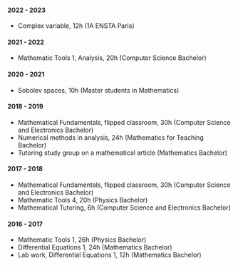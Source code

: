 #### 2022 - 2023

- Complex variable, 12h (1A ENSTA Paris)

#### 2021 - 2022

- Mathematic Tools 1, Analysis, 20h (Computer Science Bachelor)

#### 2020 - 2021

- Sobolev spaces, 10h (Master students in Mathematics)

#### 2018 - 2019

- Mathematical Fundamentals, flipped classroom, 30h (Computer Science and Electronics Bachelor)
- Numerical methods in analysis, 24h (Mathematics for Teaching Bachelor)
- Tutoring study group on a mathematical article (Mathematics Bachelor)

#### 2017 - 2018

- Mathematical Fundamentals, flipped classroom, 30h (Computer Science and Electronics Bachelor)
- Mathematic Tools 4, 20h (Physics Bachelor)
- Mathematical Tutoring, 6h (Computer Science and Electronics Bachelor)

#### 2016 - 2017

- Mathematic Tools 1, 26h (Physics Bachelor)
- Differential Equations 1, 24h (Mathematics Bachelor)
- Lab work, Differential Equations 1, 12h (Mathematics Bachelor)
